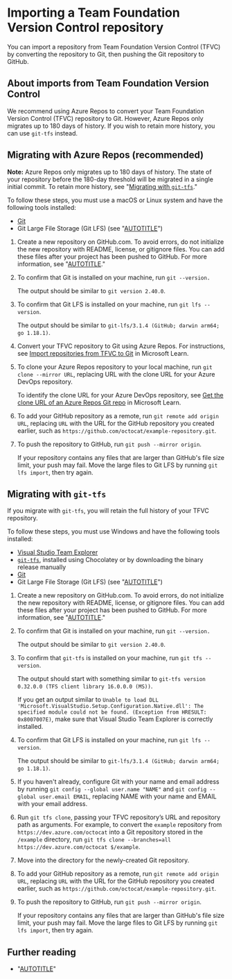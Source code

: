 # Importing a Team Foundation Version Control repository

You can import a repository from Team Foundation Version Control (TFVC) by converting the repository to Git, then pushing the Git repository to GitHub.

## About imports from Team Foundation Version Control

We recommend using Azure Repos to convert your Team Foundation Version Control (TFVC) repository to Git. However, Azure Repos only migrates up to 180 days of history. If you wish to retain more history, you can use `git-tfs` instead.

## Migrating with Azure Repos (recommended)

<div class="ghd-spotlight ghd-spotlight-note border rounded-1 my-3 p-3 f5 color-border-accent-emphasis color-bg-accent">

**Note:** Azure Repos only migrates up to 180 days of history. The state of your repository before the 180-day threshold will be migrated in a single initial commit. To retain more history, see "[Migrating with `git-tfs`](#migrating-with-git-tfs)."

</div>

To follow these steps, you must use a macOS or Linux system and have the following tools installed:

- [Git](https://git-scm.com/downloads)
- Git Large File Storage (Git LFS) (see "[AUTOTITLE](/repositories/working-with-files/managing-large-files/installing-git-large-file-storage)")

1. Create a new repository on GitHub.com. To avoid errors, do not initialize the new repository with README, license, or gitignore files. You can add these files after your project has been pushed to GitHub. For more information, see "[AUTOTITLE](/repositories/creating-and-managing-repositories/creating-a-new-repository)."
1. To confirm that Git is installed on your machine, run `git --version.`

   The output should be similar to `git version 2.40.0`.
1. To confirm that Git LFS is installed on your machine, run `git lfs --version`.

   The output should be similar to `git-lfs/3.1.4 (GitHub; darwin arm64; go 1.18.1)`.
1. Convert your TFVC repository to Git using Azure Repos. For instructions, see [Import repositories from TFVC to Git](https://learn.microsoft.com/en-us/azure/devops/repos/git/import-from-tfvc?view=azure-devops) in Microsoft Learn.
1. To clone your Azure Repos repository to your local machine, run `git clone --mirror URL`, replacing URL with the clone URL for your Azure DevOps repository.

   To identify the clone URL for your Azure DevOps repository, see [Get the clone URL of an Azure Repos Git repo](https://learn.microsoft.com/en-us/azure/devops/repos/git/clone?view=azure-devops&tabs=visual-studio-2022#get-the-clone-url-of-an-azure-repos-git-repo) in Microsoft Learn.
1. To add your GitHub repository as a remote, run `git remote add origin URL`, replacing `URL` with the URL for the GitHub repository you created earlier, such as `https://github.com/octocat/example-repository.git`.
1. To push the repository to GitHub, run `git push --mirror origin`.

   If your repository contains any files that are larger than GitHub's file size limit, your push may fail. Move the large files to Git LFS by running `git lfs import`, then try again.

## Migrating with `git-tfs`

If you migrate with `git-tfs`, you will retain the full history of your TFVC repository.

To follow these steps, you must use Windows and have the following tools installed:

- [Visual Studio Team Explorer](https://devblogs.microsoft.com/devops/reintroducing-the-team-explorer-standalone-installer/)
- [`git-tfs`](https://github.com/git-tfs/git-tfs), installed using Chocolatey or by downloading the binary release manually
- [Git](https://git-scm.com/downloads)
- Git Large File Storage (Git LFS) (see "[AUTOTITLE](/repositories/working-with-files/managing-large-files/installing-git-large-file-storage)")

1. Create a new repository on GitHub.com. To avoid errors, do not initialize the new repository with README, license, or gitignore files. You can add these files after your project has been pushed to GitHub. For more information, see "[AUTOTITLE](/repositories/creating-and-managing-repositories/creating-a-new-repository)."
1. To confirm that Git is installed on your machine, run `git --version.`

   The output should be similar to `git version 2.40.0`.
1. To confirm that `git-tfs` is installed on your machine, run `git tfs --version`.

   The output should start with something similar to `git-tfs version 0.32.0.0 (TFS client library 16.0.0.0 (MS))`.

   If you get an output similar to `Unable to load DLL 'Microsoft.VisualStudio.Setup.Configuration.Native.dll': The specified module could not be found. (Exception from HRESULT: 0x8007007E)`, make sure that Visual Studio Team Explorer is correctly installed.
1. To confirm that Git LFS is installed on your machine, run `git lfs --version`.

   The output should be similar to `git-lfs/3.1.4 (GitHub; darwin arm64; go 1.18.1)`.
1. If you haven't already, configure Git with your name and email address by running `git config --global user.name "NAME"` and `git config --global user.email EMAIL`, replacing NAME with your name and EMAIL with your email address.
1. Run `git tfs clone`, passing your TFVC repository’s URL and repository path as arguments. For example, to convert the `example` repository from `https://dev.azure.com/octocat` into a Git repository stored in the `/example` directory, run `git tfs clone --branches=all https://dev.azure.com/octocat $/example`.
1. Move into the directory for the newly-created Git repository.
1. To add your GitHub repository as a remote, run `git remote add origin URL`, replacing `URL` with the URL for the GitHub repository you created earlier, such as `https://github.com/octocat/example-repository.git`.
1. To push the repository to GitHub, run `git push --mirror origin`.

   If your repository contains any files that are larger than GitHub's file size limit, your push may fail. Move the large files to Git LFS by running `git lfs import`, then try again.

## Further reading

- "[AUTOTITLE](/get-started/using-git/troubleshooting-the-2-gb-push-limit)"
